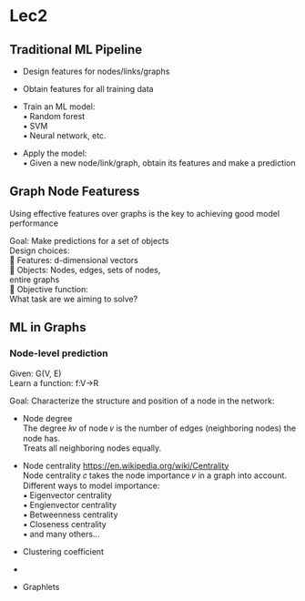 # Lec2
## Traditional ML Pipeline
* Design features for nodes/links/graphs 

* Obtain features for all training data

* Train an ML model:   
▪ Random forest  
▪ SVM  
▪ Neural network, etc.  

* Apply the model:  
▪ Given a new node/link/graph, obtain its features and make a prediction   

## Graph Node Featuress
Using effective features over graphs is the key to achieving good model performance  

Goal: Make predictions for a set of objects  
Design choices:  
 Features: d-dimensional vectors  
 Objects: Nodes, edges, sets of nodes,  
entire graphs  
 Objective function:  
What task are we aiming to solve?  

## ML in Graphs
### Node-level prediction   
Given: G(V, E)  
Learn a function: f:V->R

Goal: Characterize the structure and position of a node in the network:  
* Node degree   
The degree 𝑘𝑣 of node 𝑣 is the number of edges (neighboring nodes) the node has.  
Treats all neighboring nodes equally. 

* Node centrality  https://en.wikipedia.org/wiki/Centrality   
Node centrality 𝑐 takes the node importance 𝑣 in a graph into account.    
Different ways to model importance:  
▪ Eigenvector centrality   
▪ Engienvector centrality    
▪ Betweenness centrality   
▪ Closeness centrality      
▪ and many others... 

* Clustering coefficient  
* 
* Graphlets  
 

   
